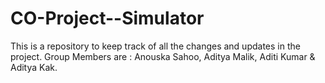 # CO-Project--Simulator
This is a repository to keep track of all the changes and updates in the project.
Group Members are : Anouska Sahoo, Aditya Malik, Aditi Kumar & Aditya Kak.
